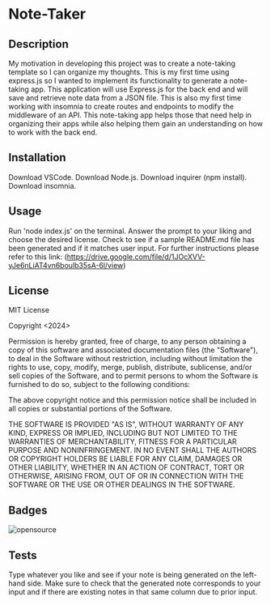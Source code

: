 # Note-Taker

## Description

My motivation in developing this project was to create a note-taking template so I can organize my thoughts. This is my first time using express.js so I wanted to implement its functionality to generate a note-taking app. This application will use Express.js for the back end and will save and retrieve note data from a JSON file. This is also my first time working with insomnia to create routes and endpoints to modify the middleware of an API. This note-taking app helps those that need help in organizing their apps while also helping them gain an understanding on how to work with the back end. 

## Installation

Download VSCode.
Download Node.js.
Download inquirer (npm install).
Download insomnia.

## Usage

Run 'node index.js' on the terminal. Answer the prompt to your liking and choose the desired license. Check to see if a sample README.md file has been generated and if it matches user input.
For further instructions please refer to this link: (https://drive.google.com/file/d/1JOcXVV-yJe6nLiAT4vn6boulb35sA-6l/view)

## License

MIT License

Copyright <2024> <Christopher Chhim>

Permission is hereby granted, free of charge, to any person obtaining a copy
of this software and associated documentation files (the "Software"), to deal
in the Software without restriction, including without limitation the rights
to use, copy, modify, merge, publish, distribute, sublicense, and/or sell
copies of the Software, and to permit persons to whom the Software is
furnished to do so, subject to the following conditions:

The above copyright notice and this permission notice shall be included in all
copies or substantial portions of the Software.

THE SOFTWARE IS PROVIDED "AS IS", WITHOUT WARRANTY OF ANY KIND, EXPRESS OR
IMPLIED, INCLUDING BUT NOT LIMITED TO THE WARRANTIES OF MERCHANTABILITY,
FITNESS FOR A PARTICULAR PURPOSE AND NONINFRINGEMENT. IN NO EVENT SHALL THE
AUTHORS OR COPYRIGHT HOLDERS BE LIABLE FOR ANY CLAIM, DAMAGES OR OTHER
LIABILITY, WHETHER IN AN ACTION OF CONTRACT, TORT OR OTHERWISE, ARISING FROM,
OUT OF OR IN CONNECTION WITH THE SOFTWARE OR THE USE OR OTHER DEALINGS IN THE
SOFTWARE.

## Badges

![opensource](https://img.shields.io/badge/generator-open_source-blue)

## Tests

Type whatever you like and see if your note is being generated on the left-hand side. Make sure to check that the generated note corresponds to your input and if there are existing notes in that same column due to prior input. 